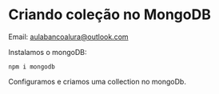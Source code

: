 # Criando coleção no MongoDB

Email: aulabancoalura@outlook.com

Instalamos o mongoDB:

    npm i mongodb

Configuramos e criamos uma collection no mongoDb.

